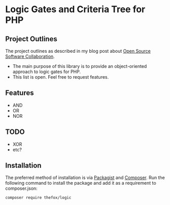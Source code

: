 # Logic Gates and Criteria Tree for PHP

## Project Outlines

The project outlines as described in my blog post about [Open Source Software Collaboration](https://blog.fox21.at/2019/02/21/open-source-software-collaboration.html).

- The main purpose of this library is to provide an object-oriented approach to logic gates for PHP.
- This list is open. Feel free to request features.

## Features

- AND
- OR
- NOR

## TODO

- XOR
- etc?

## Installation

The preferred method of installation is via [Packagist](https://packagist.org/packages/thefox/assembly) and [Composer](https://getcomposer.org/). Run the following command to install the package and add it as a requirement to composer.json:

```bash
composer require thefox/logic
```
